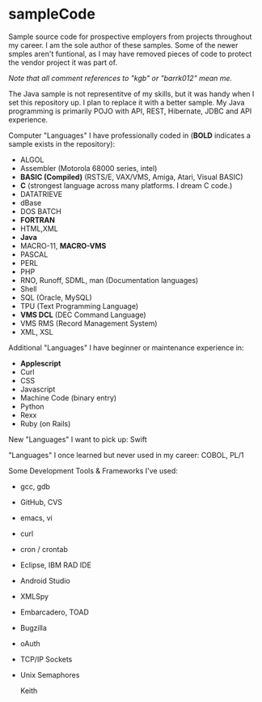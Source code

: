 # sampleCode
Sample source code for prospective employers from projects throughout my career.
I am the sole author of these samples. Some of the newer smples aren't funtional,
as I may have removed pieces of code to protect the vendor project it was part of.

*Note that all comment references to "kgb" or "barrk012" mean me.*

The Java sample is not representitve of my skills, but it was handy when I set
this repository up. I plan to replace it with a better sample. My Java
programming is primarily POJO with API, REST, Hibernate, JDBC and API experience.


Computer "Languages" I have professionally coded in (**BOLD** indicates a sample
exists in the repository):
- ALGOL
- Assembler (Motorola 68000 series, intel)
- **BASIC (Compiled)** (RSTS/E, VAX/VMS, Amiga, Atari, Visual BASIC)
- **C** (strongest language across many platforms. I dream C code.)
- DATATRIEVE
- dBase
- DOS BATCH
- **FORTRAN**
- HTML,XML
- **Java**
- MACRO-11, **MACRO-VMS**
- PASCAL
- PERL
- PHP
- RNO, Runoff, SDML, man (Documentation languages)
- Shell
- SQL (Oracle, MySQL)
- TPU (Text Programming Language)
- **VMS DCL** (DEC Command Language)
- VMS RMS (Record Management System)
- XML, XSL

Additional "Languages" I have beginner or maintenance experience in:
- **Applescript**
- Curl
- CSS
- Javascript
- Machine Code (binary entry)
- Python
- Rexx
- Ruby (on Rails)

New "Languages" I want to pick up: Swift

"Languages" I once learned but never used in my career: COBOL, PL/1

Some Development Tools & Frameworks I've used:
- gcc, gdb
- GitHub, CVS
- emacs, vi
- curl
- cron / crontab
- Eclipse, IBM RAD IDE
- Android Studio
- XMLSpy
- Embarcadero, TOAD
- Bugzilla
- oAuth
- TCP/IP Sockets
- Unix Semaphores


	Keith
